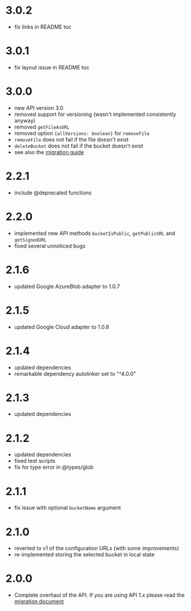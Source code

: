 # 3.0.2
- fix links in README toc

# 3.0.1
- fix layout issue in README toc

# 3.0.0
- new API version 3.0
- removed support for versioning (wasn't implemented consistently anyway)
- removed `getFileAsURL`
- removed option `{allVersions: boolean}` for `removeFile`
- `removeFile` does not fail if the file doesn't exist
- `deleteBucket` does not fail if the bucket doesn't exist
- see also the [migration guide](https://github.com/tweedegolf/storage-abstraction/blob/master/migration_to_api3.0.md)

# 2.2.1
- include @deprecated functions

# 2.2.0
- implemented new API methods `bucketIsPublic`, `getPublicURL` and `getSignedURL`
- fixed several unnoticed bugs

# 2.1.6
- updated Google AzureBlob adapter to 1.0.7

# 2.1.5
- updated Google Cloud adapter to 1.0.8

# 2.1.4
- updated dependencies
- remarkable dependency autolinker set to "^4.0.0"

# 2.1.3
- updated dependencies

# 2.1.2
- updated dependencies
- fixed test scripts
- fix for type error in @types/glob

# 2.1.1
- fix issue with optional `bucketName` argument

# 2.1.0
- reverted to v1 of the configuration URLs (with some improvements)
- re-implemented storing the selected bucket in local state

# 2.0.0
- Complete overhaul of the API. If you are using API 1.x please read the [migration document](migration_to_api2.1.md)
